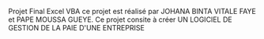 Projet Final Excel VBA
ce projet est réalisé par JOHANA BINTA VITALE FAYE et PAPE MOUSSA GUEYE. Ce projet consite à créer UN LOGICIEL DE GESTION DE LA PAIE D'UNE ENTREPRISE
